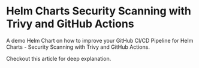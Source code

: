 # Helm Charts Security Scanning with Trivy and GitHub Actions

A demo Helm Chart on how to improve your GitHub CI/CD Pipeline for Helm Charts - Security Scanning with Trivy and GitHub Actions.

Checkout this article for deep explanation.